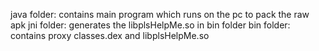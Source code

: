 java folder: contains main program which runs on the pc to pack the raw apk
jni folder: generates the libplsHelpMe.so in bin folder
bin folder: contains proxy classes.dex and libplsHelpMe.so
